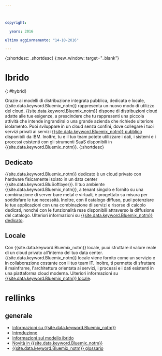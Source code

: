 ```yaml
---

 

copyright:

  years: 2016

ultimo aggiornamento: "14-10-2016" 

---
```


{:shortdesc: .shortdesc}
{:new_window: target="_blank"}

# Ibrido
{: #hybrid}

Grazie ai modelli di distribuzione integrata pubblica, dedicata e locale, {{site.data.keyword.Bluemix_notm}} rappresenta un nuovo modo di utilizzo del cloud. {{site.data.keyword.Bluemix_notm}} dispone di distribuzioni cloud adatte alle tue esigenze, a prescindere che tu rappresenti una piccola attività che intende ingrandirsi o una grande azienda che richiede ulteriore isolamento. Puoi sviluppare in un cloud senza confini, dove collegare i tuoi servizi privati ai servizi [{{site.data.keyword.Bluemix_notm}} pubblico](/docs/public/index.html) disponibili da IBM. Inoltre, tu e il tuo team potete utilizzare i dati, i sistemi e i processi esistenti con gli strumenti SaaS disponibili in {{site.data.keyword.Bluemix_notm}}.
{:shortdesc}

## Dedicato

{{site.data.keyword.Bluemix_notm}} dedicato è un cloud privato con hardware fisicamente isolato in un data center {{site.data.keyword.BluSoftlayer}}. Il tuo ambiente {{site.data.keyword.Bluemix_notm}}, a tenant singolo e fornito su una combinazione di server bare metal e virtuali, è progettato su misura per soddisfare le tue necessità. Inoltre, con il catalogo diffuso, puoi potenziare le tue applicazioni con una combinazione di servizi e risorse di calcolo dedicati, nonché con le funzionalità rese disponibili attraverso la diffusione del catalogo. Ulteriori informazioni su [{{site.data.keyword.Bluemix_notm}} dedicato](/docs/dedicated/index.html).

## Locale

Con {{site.data.keyword.Bluemix_notm}} locale, puoi sfruttare il valore reale di un cloud privato all'interno del tuo data center.  {{site.data.keyword.Bluemix_notm}} locale viene fornito come un servizio e in collaborazione costante con il tuo team IT. Inoltre, ti permette di sfruttare il mainframe, l'architettura orientata ai servizi, i processi e i dati esistenti in una piattaforma cloud moderna. Ulteriori informazioni su [{{site.data.keyword.Bluemix_notm}} locale](/docs/local/index.html).

# rellinks
## generale
* [Informazioni su {{site.data.keyword.Bluemix_notm}}](http://www.ibm.com/cloud-computing/bluemix/what-is-bluemix/)
* [Introduzione](http://www.ibm.com/cloud-computing/bluemix/getting-started/)
* [Informazioni sul modello ibrido](http://www.ibm.com/cloud-computing/bluemix/hybrid/)
* [Novità in {{site.data.keyword.Bluemix_notm}}](/docs/whatsnew/index.html)
* [{{site.data.keyword.Bluemix_notm}} glossario](/docs/overview/glossary/index.html)
